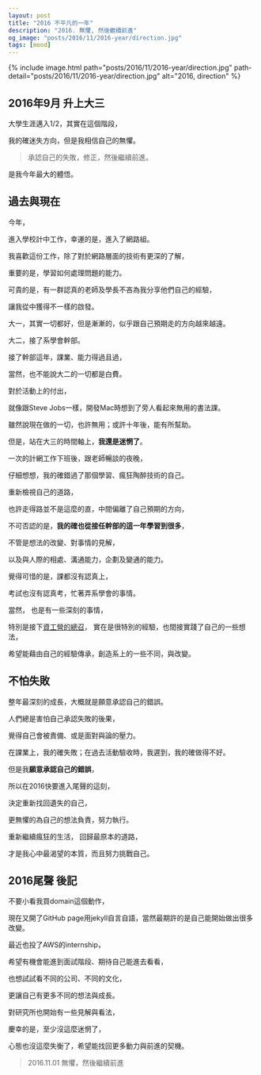 ```yaml
---
layout: post
title: "2016 不平凡的一年"
description: "2016. 無懼, 然後繼續前進"
og_image: "posts/2016/11/2016-year/direction.jpg"
tags: [mood]
---
```


{% include image.html path="posts/2016/11/2016-year/direction.jpg" path-detail="posts/2016/11/2016-year/direction.jpg" alt="2016, direction" %}

## 2016年9月 升上大三

大學生涯邁入1/2，其實在這個階段，

我的確迷失方向，但是我相信自己的無懼。

> 承認自己的失敗，修正，然後繼續前進。

是我今年最大的體悟。


## 過去與現在

今年，

進入學校計中工作，幸運的是，進入了網路組。

我喜歡這份工作，除了對於網路層面的技術有更深的了解，

重要的是，學習如何處理問題的能力。

可貴的是，有一群認真的老師及學長不吝為我分享他們自己的經驗，

讓我從中獲得不一樣的啟發。

大一，其實一切都好，但是漸漸的，似乎跟自己預期走的方向越來越遠。

大二，接了系學會幹部。

接了幹部這年，課業、能力得過且過，

當然，也不能說大二的一切都是白費。

對於活動上的付出，

就像跟Steve Jobs一樣，開發Mac時想到了旁人看起來無用的書法課。

雖然說現在做的一切，也許無用；或許十年後，能有所幫助。

但是，站在大三的時間軸上，**我還是迷惘了**。

一次的計網工作下班後，跟老師暢談的夜晚，

仔細想想，我的確錯過了那個學習、瘋狂陶醉技術的自己。

重新檢視自己的道路，

也許走得路並不是這麼的直，中間偏離了自己預期的方向，

不可否認的是，**我的確也從接任幹部的這一年學習到很多**，

不管是想法的改變、對事情的見解，

以及與人際的相處、溝通能力，企劃及變通的能力。

覺得可惜的是，課都沒有認真上，

考試也沒有認真考，忙著弄系學會的事情。

當然， 也是有一些深刻的事情，

特別是接下[資工營的總召](http://cscamp.ntut.cc)， 實在是很特別的經驗，也間接實踐了自己的一些想法，

希望能藉由自己的經驗傳承，創造系上的一些不同，與改變。


## 不怕失敗

整年最深刻的成長，大概就是願意承認自己的錯誤。

人們總是害怕自己承認失敗的後果，

覺得自己會被責備、或是面對與論的壓力。

在課業上，我的確失敗；在過去活動驗收時，我遲到，我的確做得不好。

但是我**願意承認自己的錯誤**，

所以在2016快要進入尾聲的這刻，

決定重新找回遺失的自己，

更無懼的為自己的想法負責，努力執行。

重新繼續瘋狂的生活， 回歸最原本的道路，

才是我心中最渴望的本質，而且努力挑戰自己。


## 2016尾聲 後記

不要小看我買domain這個動作，

現在又開了GitHub page用jekyll自言自語，當然最期許的是自己能開始做出很多改變。

最近也投了AWS的internship，

希望有機會能進到面試階段、期待自己能進去看看，

也想試試看不同的公司、不同的文化，

更讓自己有更多不同的想法與成長。

對研究所也開始有一些見解與看法，

慶幸的是，至少沒這麼迷惘了，

心態也沒這麼失衡了，希望能找回更多動力與前進的契機。

> 2016.11.01 無懼，然後繼續前進
